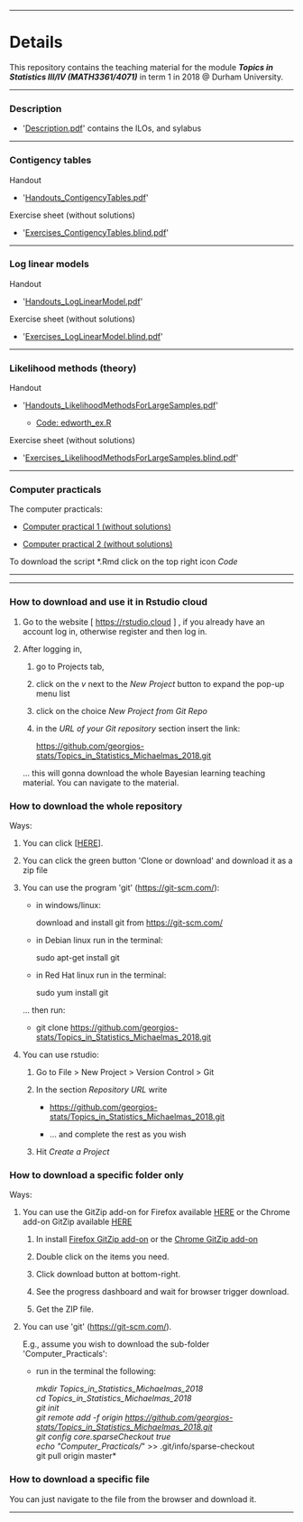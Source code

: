 <!-- -------------------------------------------------------------------------------- -->

<!-- Copyright 2017 Georgios Karagiannis -->

<!-- georgios.karagiannis@durham.ac.uk -->
<!-- Assistant Professor -->
<!-- Department of Mathematical Sciences, Durham University, Durham,  UK  -->

<!-- This file is part of Topics in Statistics III/IV (MATH3361/4071) Michaelmas term 2018  -->
<!-- which is the material of the course Topics in Statistics III/IV (MATH3361/4071) -->
<!-- taught by Georgios P. Katagiannis in the Department of Mathematical Sciences   -->
<!-- in the University of Durham  in Michaelmas term in 2018 -->

<!-- Topics_in_Statistics_Michaelmas_2018 is free software: you8can redistribute it and/or modify -->
<!-- it under the terms of the GNU General Public License as published by -->
<!-- the Free Software Foundation version 3 of the License. -->

<!-- Topics_in_Statistics_Michaelmas_2018 is distributed in the hope that it will be useful, -->
<!-- but WITHOUT ANY WARRANTY; without even the implied warranty of -->
<!-- MERCHANTABILITY or FITNESS FOR A PARTICULAR PURPOSE.  See the -->
<!-- GNU General Public License for more details. -->

<!-- You should have received a copy of the GNU General Public License -->
<!-- along with Bayesian_Statistics  If not, see <http://www.gnu.org/licenses/>. -->

<!-- -------------------------------------------------------------------------------- -->

------------------------------------------------------------------------

# Details

This repository contains the teaching material for the module ***Topics in Statistics III/IV (MATH3361/4071)*** in term 1 in 2018 @ Durham University.

------------------------------------------------------------------------

### Description

-   '[Description.pdf](https://github.com/georgios-stats/Topics_in_Statistics_Michaelmas_2018/blob/master/Description.pdf)' contains the ILOs, and sylabus

------------------------------------------------------------------------

### Contigency tables

Handout

-   '[Handouts_ContigencyTables.pdf](https://github.com/georgios-stats/Topics_in_Statistics_Michaelmas_2018/blob/master/Contigency_tables/Handouts_ContigencyTables.pdf)'  

Exercise sheet (without solutions)

-   '[Exercises_ContigencyTables.blind.pdf](https://github.com/georgios-stats/Topics_in_Statistics_Michaelmas_2018/blob/master/Contigency_tables/Exercises_ContigencyTables.blind.pdf)'  

------------------------------------------------------------------------

### Log linear models

Handout

- '[Handouts_LogLinearModel.pdf](https://github.com/georgios-stats/Topics_in_Statistics_Michaelmas_2018/blob/master/Log_Linear_Model/Handouts_LogLinearModel.pdf)'  

Exercise sheet (without solutions)

- '[Exercises_LogLinearModel.blind.pdf](https://github.com/georgios-stats/Topics_in_Statistics_Michaelmas_2018/blob/master/Log_Linear_Model/Exercises_LogLinearModel.blind.pdf)'  

------------------------------------------------------------------------

### Likelihood methods (theory)

Handout

- '[Handouts_LikelihoodMethodsForLargeSamples.pdf](https://github.com/georgios-stats/Topics_in_Statistics_Michaelmas_2018/blob/master/Likelihood_Methods/Handouts_LikelihoodMethodsForLargeSamples.pdf)'  

  - [Code: edworth_ex.R](https://github.com/georgios-stats/Topics_in_Statistics_Michaelmas_2018/blob/master/edworth_ex/edworth_ex.R)

Exercise sheet (without solutions)

- '[Exercises_LikelihoodMethodsForLargeSamples.blind.pdf](https://github.com/georgios-stats/Topics_in_Statistics_Michaelmas_2018/blob/master/Likelihood_Methods/Exercises_LikelihoodMethodsForLargeSamples.blind.pdf)' 


------------------------------------------------------------------------


### Computer practicals  

The computer practicals:

- [Computer practical 1 (without solutions)](http://htmlpreview.github.io/?https://github.com/georgios-stats/Topics_in_Statistics_Michaelmas_2018/blob/master/Computer_Practicals/ComputerPractical_1.nb.html)  

- [Computer practical 2 (without solutions)](http://htmlpreview.github.io/?https://github.com/georgios-stats/Topics_in_Statistics_Michaelmas_2018/blob/master/Computer_Practicals/ComputerPractical_2.nb.html)  

To download the script *.Rmd click on the top right icon *Code* 

---  

---  


### How to download and use it in Rstudio cloud 

1. Go to the website [ <https://rstudio.cloud> ] , if you already have an account log in, otherwise register and then log in.  

2. After logging in,  
    
    1. go to Projects tab, 
    
    2. click on the *v* next to the *New Project* button to expand the pop-up menu list  
    
    3. click on the choice *New Project from Git Repo*  
    
    4. in the *URL of your Git repository* section insert the link: 
        
        <https://github.com/georgios-stats/Topics_in_Statistics_Michaelmas_2018.git> 

    ... this will gonna download the whole Bayesian learning teaching material. You can navigate to the material.  

### How to download the whole repository

Ways:

1. You can click [[HERE](https://github.com/georgios-stats/Topics_in_Statistics_Michaelmas_2018/archive/master.zip)].

2. You can click the green button 'Clone or download' and download it as a zip file

3. You can use the program 'git' (<https://git-scm.com/>):
    
    -   in windows/linux: 
    
        download and install git from https://git-scm.com/
    
    -   in Debian linux run in the terminal: 
    
        sudo apt-get install git
    
    -   in Red Hat linux run in the terminal: 
    
        sudo yum install git
    
    ... then run:

    -   git clone https://github.com/georgios-stats/Topics_in_Statistics_Michaelmas_2018.git

4. You can use rstudio:

    1.  Go to File &gt; New Project &gt; Version Control &gt; Git
    
    2.  In the section *Repository URL* write
        
        -   <https://github.com/georgios-stats/Topics_in_Statistics_Michaelmas_2018.git>
        
        -   … and complete the rest as you wish
    
    3.  Hit *Create a Project*

### How to download a specific folder only

Ways:

1. You can use the GitZip add-on for Firefox available [HERE](https://www.google.com/url?sa=t&rct=j&q=&esrc=s&source=web&cd=3&cad=rja&uact=8&ved=2ahUKEwias52xjd3nAhXPUs0KHeXHCEUQFjACegQIAhAB&url=https%3A%2F%2Faddons.mozilla.org%2Fen-US%2Ffirefox%2Faddon%2Fgitzip%2F&usg=AOvVaw37servrJ29tuNcx9dIQDqy) or the Chrome add-on GitZip available [HERE](https://www.google.com/url?sa=t&rct=j&q=&esrc=s&source=web&cd=2&cad=rja&uact=8&ved=2ahUKEwias52xjd3nAhXPUs0KHeXHCEUQFjABegQIARAB&url=https%3A%2F%2Fchrome.google.com%2Fwebstore%2Fdetail%2Fgitzip-for-github%2Fffabmkklhbepgcgfonabamgnfafbdlkn%3Fhl%3Den&usg=AOvVaw1Pn3VXuXz1Fphl7dsPEhDS)

    1. In install [Firefox GitZip add-on](https://www.google.com/url?sa=t&rct=j&q=&esrc=s&source=web&cd=3&cad=rja&uact=8&ved=2ahUKEwias52xjd3nAhXPUs0KHeXHCEUQFjACegQIAhAB&url=https%3A%2F%2Faddons.mozilla.org%2Fen-US%2Ffirefox%2Faddon%2Fgitzip%2F&usg=AOvVaw37servrJ29tuNcx9dIQDqy) or the [Chrome GitZip add-on](https://www.google.com/url?sa=t&rct=j&q=&esrc=s&source=web&cd=2&cad=rja&uact=8&ved=2ahUKEwias52xjd3nAhXPUs0KHeXHCEUQFjABegQIARAB&url=https%3A%2F%2Fchrome.google.com%2Fwebstore%2Fdetail%2Fgitzip-for-github%2Fffabmkklhbepgcgfonabamgnfafbdlkn%3Fhl%3Den&usg=AOvVaw1Pn3VXuXz1Fphl7dsPEhDS)  

    2. Double click on the items you need.  
    
    3. Click download button at bottom-right.  
    
    4. See the progress dashboard and wait for browser trigger download.  
    
    5. Get the ZIP file.  

2. You can use 'git' (<https://git-scm.com/>). 

    E.g., assume you wish to download the sub-folder 'Computer_Practicals':

    -   run in the terminal the following:
        
        *mkdir Topics_in_Statistics_Michaelmas_2018  
        cd Topics_in_Statistics_Michaelmas_2018  
        git init  
        git remote add -f origin https://github.com/georgios-stats/Topics_in_Statistics_Michaelmas_2018.git  
        git config core.sparseCheckout true  
        echo "Computer_Practicals/*" >> .git/info/sparse-checkout  
        git pull origin master*

### How to download a specific file

You can just navigate to the file from the browser and download it.


------------------------------------------------------------------------






